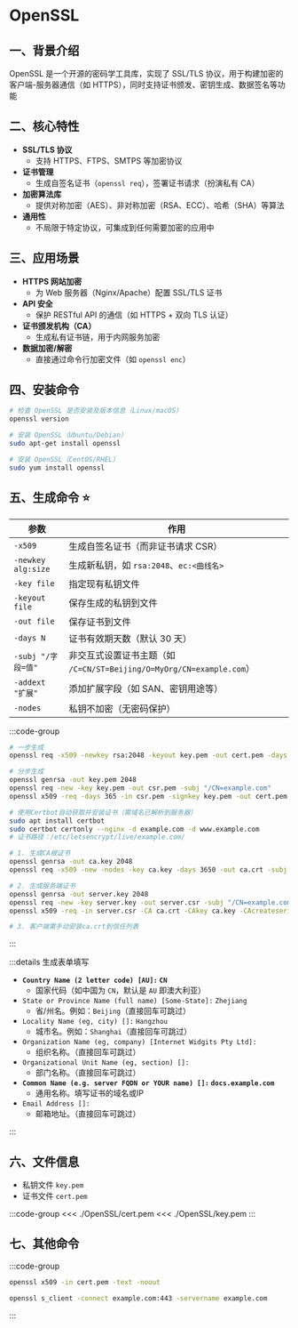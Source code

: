 # OpenSSL

## 一、背景介绍

OpenSSL 是一个开源的密码学工具库，实现了 SSL/TLS 协议，用于构建加密的客户端-服务器通信（如 HTTPS），同时支持证书颁发、密钥生成、数据签名等功能

## 二、核心特性

- **SSL/TLS 协议**
  - 支持 HTTPS、FTPS、SMTPS 等加密协议
- **证书管理**
  - 生成自签名证书（`openssl req`），签署证书请求（扮演私有 CA）
- **加密算法库**
  - 提供对称加密（AES）、非对称加密（RSA、ECC）、哈希（SHA）等算法
- **通用性**
  - 不局限于特定协议，可集成到任何需要加密的应用中

## 三、应用场景

- **HTTPS 网站加密**
  - 为 Web 服务器（Nginx/Apache）配置 SSL/TLS 证书
- **API 安全**
  - 保护 RESTful API 的通信（如 HTTPS + 双向 TLS 认证）
- **证书颁发机构（CA）**
  - 生成私有证书链，用于内网服务加密
- **数据加密/解密**
  - 直接通过命令行加密文件（如 `openssl enc`）

## 四、安装命令

```bash [安装]
# 检查 OpenSSL 是否安装及版本信息（Linux/macOS）
openssl version

# 安装 OpenSSL（Ubuntu/Debian）
sudo apt-get install openssl

# 安装 OpenSSL（CentOS/RHEL）
sudo yum install openssl
```

## 五、生成命令 ⭐

| 参数               | 作用                                                                 |
| ------------------ | -------------------------------------------------------------------- |
| `-x509`            | 生成自签名证书（而非证书请求 CSR）                                   |
| `-newkey alg:size` | 生成新私钥，如 `rsa:2048`、`ec:<曲线名>`                             |
| `-key file`        | 指定现有私钥文件                                                     |
| `-keyout file`     | 保存生成的私钥到文件                                                 |
| `-out file`        | 保存证书到文件                                                       |
| `-days N`          | 证书有效期天数（默认 30 天）                                         |
| `-subj "/字段=值"` | 非交互式设置证书主题（如 `/C=CN/ST=Beijing/O=MyOrg/CN=example.com`） |
| `-addext "扩展"`   | 添加扩展字段（如 SAN、密钥用途等）                                   |
| `-nodes`           | 私钥不加密（无密码保护）                                             |

:::code-group

```bash [自签证书]
# 一步生成
openssl req -x509 -newkey rsa:2048 -keyout key.pem -out cert.pem -days 365 -nodes

# 分步生成
openssl genrsa -out key.pem 2048
openssl req -new -key key.pem -out csr.pem -subj "/CN=example.com"
openssl x509 -req -days 365 -in csr.pem -signkey key.pem -out cert.pem
```

```bash [公共CA]
# 使用Certbot自动获取并安装证书（需域名已解析到服务器）
sudo apt install certbot
sudo certbot certonly --nginx -d example.com -d www.example.com
# 证书路径：/etc/letsencrypt/live/example.com/
```

```bash [私有CA]
# 1. 生成CA根证书
openssl genrsa -out ca.key 2048
openssl req -x509 -new -nodes -key ca.key -days 3650 -out ca.crt -subj "/CN=My Internal CA"

# 2. 生成服务端证书
openssl genrsa -out server.key 2048
openssl req -new -key server.key -out server.csr -subj "/CN=example.com"
openssl x509 -req -in server.csr -CA ca.crt -CAkey ca.key -CAcreateserial -out server.crt -days 365

# 3. 客户端需手动安装ca.crt到信任列表
```

:::

:::details 生成表单填写

- **`Country Name (2 letter code) [AU]:` `CN`**
  - 国家代码（如中国为 `CN`，默认是 `AU` 即澳大利亚）
- `State or Province Name (full name) [Some-State]:` `Zhejiang`
  - 省/州名。例如：`Beijing`（直接回车可跳过）
- `Locality Name (eg, city) []:` `Hangzhou`
  - 城市名。例如：`Shanghai`（直接回车可跳过）
- `Organization Name (eg, company) [Internet Widgits Pty Ltd]:`
  - 组织名称。（直接回车可跳过）
- `Organizational Unit Name (eg, section) []:`
  - 部门名称。（直接回车可跳过）
- **`Common Name (e.g. server FQDN or YOUR name) []:` `docs.example.com`**
  - 通用名称。填写证书的域名或IP
- `Email Address []:`
  - 邮箱地址。（直接回车可跳过）

:::

## 六、文件信息

- 私钥文件 `key.pem`
- 证书文件 `cert.pem`

:::code-group
<<< ./OpenSSL/cert.pem
<<< ./OpenSSL/key.pem
:::

## 七、其他命令

:::code-group

```bash [检查证书信息]
openssl x509 -in cert.pem -text -noout
```

```bash [测试 HTTPS 服务]
openssl s_client -connect example.com:443 -servername example.com
```

:::
